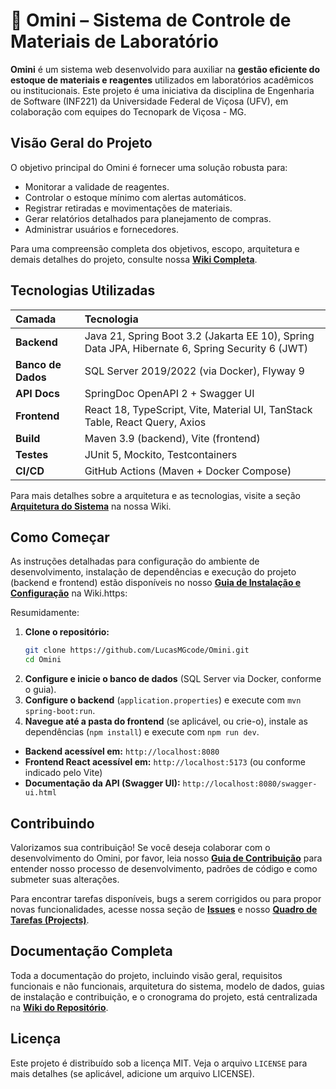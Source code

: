 # 🧪 Omini – Sistema de Controle de Materiais de Laboratório

**Omini** é um sistema web desenvolvido para auxiliar na **gestão eficiente do estoque de materiais e reagentes** utilizados em laboratórios acadêmicos ou institucionais. Este projeto é uma iniciativa da disciplina de Engenharia de Software (INF221) da Universidade Federal de Viçosa (UFV), em colaboração com equipes do Tecnopark de Viçosa - MG.

## Visão Geral do Projeto

O objetivo principal do Omini é fornecer uma solução robusta para:

*   Monitorar a validade de reagentes.
*   Controlar o estoque mínimo com alertas automáticos.
*   Registrar retiradas e movimentações de materiais.
*   Gerar relatórios detalhados para planejamento de compras.
*   Administrar usuários e fornecedores.

Para uma compreensão completa dos objetivos, escopo, arquitetura e demais detalhes do projeto, consulte nossa **[Wiki Completa](https://github.com/LucasMGcode/Omini/wiki)**.

## Tecnologias Utilizadas

| Camada          | Tecnologia                                                                          |
| :-------------- | :---------------------------------------------------------------------------------- |
| **Backend**     | Java 21, Spring Boot 3.2 (Jakarta EE 10), Spring Data JPA, Hibernate 6, Spring Security 6 (JWT) |
| **Banco de Dados**| SQL Server 2019/2022 (via Docker), Flyway 9                                         |
| **API Docs**    | SpringDoc OpenAPI 2 + Swagger UI                                                    |
| **Frontend**    | React 18, TypeScript, Vite, Material UI, TanStack Table, React Query, Axios        |
| **Build**       | Maven 3.9 (backend), Vite (frontend)                                                |
| **Testes**      | JUnit 5, Mockito, Testcontainers                                                    |
| **CI/CD**       | GitHub Actions (Maven + Docker Compose)                                             |

Para mais detalhes sobre a arquitetura e as tecnologias, visite a seção **[Arquitetura do Sistema](https://github.com/LucasMGcode/Omini/wiki/Arquitetura-do-Sistema)** na nossa Wiki.

## Como Começar

As instruções detalhadas para configuração do ambiente de desenvolvimento, instalação de dependências e execução do projeto (backend e frontend) estão disponíveis no nosso **[Guia de Instalação e Configuração](https://github.com/LucasMGcode/Omini/wiki/Guia-de-Instala%C3%A7%C3%A3o)** na Wiki.https:

Resumidamente:

1.  **Clone o repositório:**
    ```bash
    git clone https://github.com/LucasMGcode/Omini.git
    cd Omini
    ```
2.  **Configure e inicie o banco de dados** (SQL Server via Docker, conforme o guia).
3.  **Configure o backend** (`application.properties`) e execute com `mvn spring-boot:run`.
4.  **Navegue até a pasta do frontend** (se aplicável, ou crie-o), instale as dependências (`npm install`) e execute com `npm run dev`.

*   **Backend acessível em:** `http://localhost:8080`
*   **Frontend React acessível em:** `http://localhost:5173` (ou conforme indicado pelo Vite)
*   **Documentação da API (Swagger UI):** `http://localhost:8080/swagger-ui.html`

## Contribuindo

Valorizamos sua contribuição! Se você deseja colaborar com o desenvolvimento do Omini, por favor, leia nosso **[Guia de Contribuição](https://github.com/LucasMGcode/Omini/wiki/Guia-de-Contribui%C3%A7%C3%A3o)** para entender nosso processo de desenvolvimento, padrões de código e como submeter suas alterações.

Para encontrar tarefas disponíveis, bugs a serem corrigidos ou para propor novas funcionalidades, acesse nossa seção de **[Issues](https://github.com/LucasMGcode/Omini/issues)** e nosso **[Quadro de Tarefas (Projects)](https://github.com/LucasMGcode/Omini/projects)**.

## Documentação Completa

Toda a documentação do projeto, incluindo visão geral, requisitos funcionais e não funcionais, arquitetura do sistema, modelo de dados, guias de instalação e contribuição, e o cronograma do projeto, está centralizada na **[Wiki do Repositório](https://github.com/LucasMGcode/Omini/wiki)**.

## Licença

Este projeto é distribuído sob a licença MIT. Veja o arquivo `LICENSE` para mais detalhes (se aplicável, adicione um arquivo LICENSE).

